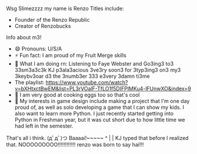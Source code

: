 Wsg Slimezzzz my name is Renzo
Titles include:
- Founder of the Renzo Republic
- Creator of Renzobucks

Info about m3!

- 😄 Pronouns: U/S/A
- ⚡ Fun fact: I am proud of my Fruit Merge skills
- 🤑 What I am doing rn: Listening to Faye Webster and Go3ing3 to3 33sm3a3c3k KJ p3ala3acious 3ve3ry soon3 for 3typ3ing3 on3 my3 3keybv3oar d3 the 3numb3er 333 e3very 3damn ti3me
- The playlist: https://www.youtube.com/watch?v=bXHtxctBwEM&list=PL3rVOalF-TfLO1f5DIFPlMKu4-lFUnwXO&index=9
- 🐔 I am very good at cooking eggs too so that's cool
- 👾 My interests in game design include making a project that I'm one day proud of, as well as solo developing a game that I can show my kids. I also want to learn more Python. I just recently started getting into Python in Freshman year, but it was cut short due to how little time we had left in the semester.

That's all i think.
(дﾟдﾟ)つ Baaaai!~~~~~
^
|
|
KJ typed that before I realized that. NOOOOOOOOO!!!!!!!!!!!! renzo was born to say hai!!! 
